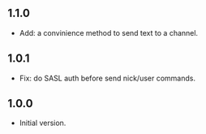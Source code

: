 ## 1.1.0

- Add: a convinience method to send text to a channel.

## 1.0.1

- Fix: do SASL auth before send nick/user commands.

## 1.0.0

- Initial version.
